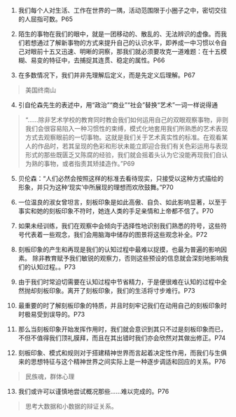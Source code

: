 1. 我们每个人对生活、工作在世界的一隅，活动范围限于小圈子之中，密切交往的人屈指可数。P65

2. 陌生的事物在我们的眼中，就是一团移动的、散乱的、无法辨识的虚像。而我们若想通过了解新事物的方式来提升自己的认识水平，即养成一中习惯以令自己对眼前十五又迅速、明晰的洞察，那我们就必须要攻克一道难题：在十五模糊、易变的特征中，去捕捉其连贯、稳定的属性。P66

3. 在多数情况下，我们并非先理解后定义，而是先定义后理解。P67

> 美国终南山

4. 引自伦森先生的表述中，用“政治”“商业”“社会”替换“艺术”一词一样说得通

> “……除非艺术学校的教育同时教会我们如何运用自己的双眼观察事物，非则我们会很容易陷入一种习惯性的束缚，模式化地套用我们所熟悉的艺术表现方式去观察眼前的一切事物。这就是我们关于艺术真实性的标准。在观看某人的作品时，若其呈现的色彩和形状未能立即迎合我们有关色彩运用与表现形式的那些既匮乏又陈腐的经验，我们就会摇着头认为它没能再现我们自认为熟的事物，或者指责其矫揉造作。”P69

5. 贝伦森：“人们必然会按照这样的标准去看待现实，只接受以这种方式描绘的形象，并只为这种‘现实’中所展现的理想而欢欣鼓舞。”P70

6. 一位温良的淑女曾坦言，刻板印象是如此高傲、自负、如此影响显著，以至于事实和她的刻板印象不符时，她连人类的手足亲情和上帝都不信了。P70

7. 如果未经训练，我们在观察中会倾向于选择性地识别我们熟悉的符号，这些符号代表着一些观念，我们会用脑海中储存的图景将这些观念补全。P72

8. 刻板印象的产生和再现是我们的认知过程中最难以捉摸，也最为普遍的影响因素。 除非教育赋予我们敏锐的观察力，否则这些预设的信息就会深刻地影响我们的认知过程。。P73

9. 由于我们时常迫切需要在认知过程中节省精力，于是便很难在认知的过程中全然抛却刻板印象。离开了刻板印象，我们的生活将寸步难行。P73

10. 最重要的时了解刻板印象的特质，并且时刻牢记我们在动用自己的刻板印象时时极易受到误导的。P73

11. 那么当刻板印象开始发挥作用时，我们就会意识到其只不过是刻板印象而已，不但不值得我们顶礼膜拜，而且在其出错时我们亦会欣然对其做出修正。P74

12. 刻板印象、模式和规则对于搭建精神世界而言起着决定性作用，而我们与生俱来的思想特征与这个精神世界之间实际上是一种逐步调适和回应的关系。P76

> 民族魂，群体心理

13. 我们或许可以谨慎地尝试概况那些......难以完成的。P76

> 思考大数据和小数据的辩证关系。
